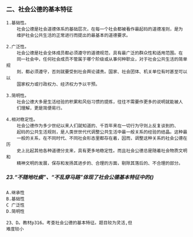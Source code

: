 
### 二、社会公德的基本特征
    1.基础性。
        社会公德是社会道德体系的基础层次，在每一个社会都被看作最起码的道德准则，是为
        维护社会公共生活的正常进行而提出的最基本的道德要求。
        
    2.广泛性。
        社会公德是社会全体成员都必须遵守的道德规范，具有最广泛的群众性和适用范围。在
        同一社会中，任何社会成员不管属于哪个阶级或从事何种职业，对于社会公共生活的简单规
        则，都必须遵守，否则就要受到社会舆论谴责。国家、社会团体、机关单位有时甚至可以以
        国家权力或行政权力、经济权力予以干预。
        
    3.简明性。
        社会公德大多是生活经验的积累和风俗习惯的提炼，往往不需要作更多的说明就能被人
        们理解，更是简便易行。
        
    4.相对稳定性。
        社会公德作为多少世纪以来人们就知道的、千百年来在一切行为守则上反复谈到的、
        起码的公共生活规则，是人类世世代代调整公共生活中最一般关系的经验的结晶。这种最
        一般的关系，在不同时代、不同社会形态里都存在着，因而，调整这种关系的社会公德在历
        史上比起其他各种道德分支来，具有更多地稳定性。而且社会公德总是随着社会物质文明和
        精神文明的发展，保存和发扬其进步的、合理的方面，剔除其落后的、不合理的部分。

##### 23.“不随地吐痰”、“不乱穿马路”体现了社会公德基本特征中的()
    A.继承性
    B.基础性
    C 广泛性
    D.简明性
    
    23、D。教材p316。考查社会公德的基本特征。题目较为灵活,但
    难度较小





























